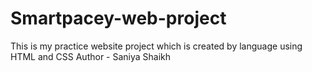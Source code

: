 # Smartpacey-web-project
This is my practice website project which is created by language using HTML and CSS 
Author - Saniya Shaikh

